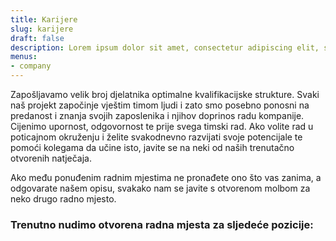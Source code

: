 ```yaml
---
title: Karijere
slug: karijere
draft: false
description: Lorem ipsum dolor sit amet, consectetur adipiscing elit, sed do eiusmod tempor incididunt ut labore et dolore magna aliqua. Ut enim ad minim veniam, quis nostrud exercitation ullamco laboris nisi ut aliquip ex ea commodo consequat.
menus:
- company
---
```


Zapošljavamo velik broj djelatnika optimalne kvalifikacijske strukture.
Svaki naš projekt započinje vještim timom ljudi i zato smo posebno ponosni na predanost i znanja svojih zaposlenika i njihov doprinos radu kompanije.
Cijenimo upornost, odgovornost te prije svega timski rad. Ako volite rad u poticajnom okruženju i želite svakodnevno razvijati svoje potencijale te pomoći kolegama da učine isto, javite se na neki od naših trenutačno otvorenih natječaja.

Ako među ponuđenim radnim mjestima ne pronađete ono što vas zanima, a odgovarate našem opisu, svakako nam se javite s otvorenom molbom za neko drugo radno mjesto.

### Trenutno nudimo otvorena radna mjesta za sljedeće pozicije:
